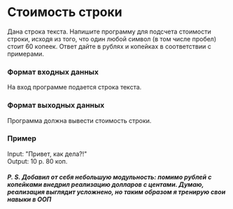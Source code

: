 # Стоимость строки
Дана строка текста. Напишите программу для подсчета стоимости строки, исходя из того, что один любой символ (в том числе пробел) стоит
60 копеек. Ответ дайте в рублях и копейках в соответствии с примерами.

### Формат входных данных
На вход программе подается строка текста.

### Формат выходных данных 
Программа должна вывести стоимость строки.

### Пример
Input: "Привет, как дела?!" \
Output: 10 р. 80 коп.

##### P. S. Добавил от себя небольшую модульность: помимо рублей с копейками внедрил реализацию долларов с центами. Думаю, реализация выглядит усложнено, но таким образом я тренирую свои навыки в ООП 
